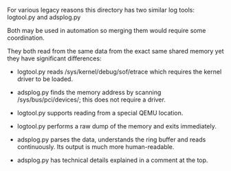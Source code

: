 For various legacy reasons this directory has two similar log tools:
logtool.py and adsplog.py

Both may be used in automation so merging them would require some
coordination.

They both read from the same data from the exact same shared memory
yet they have significant differences:

- logtool.py reads /sys/kernel/debug/sof/etrace which requires the
  kernel driver to be loaded.
- adsplog.py finds the memory address by scanning
  /sys/bus/pci/devices/; this does not require a driver.

- logtool.py supports reading from a special QEMU location.

- logtool.py performs a raw dump of the memory and exits immediately.
- adsplog.py parses the data, understands the ring buffer and reads
  continuously. Its output is much more human-readable.

- adsplog.py has technical details explained in a comment at the top.

